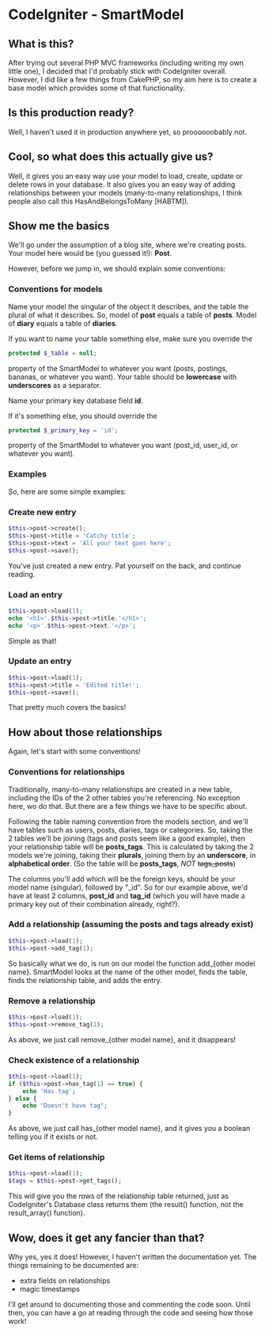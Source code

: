 # CodeIgniter - SmartModel

## What is this?

After trying out several PHP MVC frameworks (including writing my own little one), I decided that I'd probably stick with CodeIgniter overall. However, I did like a few things from CakePHP, so my aim here is to create a base model which provides some of that functionality.

## Is this production ready?

Well, I haven't used it in production anywhere yet, so proooooobably not.

## Cool, so what does this actually give us?

Well, it gives you an easy way use your model to load, create, update or delete rows in your database. It also gives you an easy way of adding relationships between your models (many-to-many relationships, I think people also call this HasAndBelongsToMany [HABTM]).

## Show me the basics

We'll go under the assumption of a blog site, where we're creating posts. Your model here would be (you guessed it!): __Post__.

However, before we jump in, we should explain some conventions:

### Conventions for models

Name your model the singular of the object it describes, and the table the plural of what it describes. So, model of __post__ equals a table of __posts__. Model of __diary__ equals a table of __diaries__.

If you want to name your table something else, make sure you override the

```php
protected $_table = null;
```

property of the SmartModel to whatever you want (posts, postings, bananas, or whatever you want). Your table should be __lowercase__ with __underscores__ as a separator.

Name your primary key database field __id__.

If it's something else, you should override the

```php
protected $_primary_key = 'id';
```

property of the SmartModel to whatever you want (post_id, user_id, or whatever you want).

### Examples

So, here are some simple examples:

### Create new entry

```php
$this->post->create();
$this->post->title = 'Catchy title';
$this->post->text = 'All your text goes here';
$this->post->save();
```

You've just created a new entry. Pat yourself on the back, and continue reading.

### Load an entry
```php
$this->post->load(1);
echo '<h1>'.$this->post->title.'</h1>';
echo '<p>'.$this->post->text.'</p>';
```

Simple as that!

### Update an entry

```php
$this->post->load(1);
$this->post->title = 'Edited title!';
$this->post->save();
```

That pretty much covers the basics!

## How about those relationships

Again, let's start with some conventions!

### Conventions for relationships

Traditionally, many-to-many relationships are created in a new table, including the IDs of the 2 other tables you're referencing. No exception here, wo do that. But there are a few things we have to be specific about.

Following the table naming convention from the models section, and we'll have tables such as users, posts, diaries, tags or categories. So, taking the 2 tables we'll be joining (tags and posts seem like a good example), then your relationship table will be __posts_tags__. This is calculated by taking the 2 models we're joining, taking their __plurals__, joining them by an __underscore__, in __alphabetical order__. (So the table will be __posts_tags__, _NOT_ ~~tags_posts~~)

The columns you'll add which will be the foreign keys, should be your model name (singular), followed by "_id". So for our example above, we'd have at least 2 columns, __post_id__ and __tag_id__ (which you will have made a primary key out of their combination already, right?).

### Add a relationship (assuming the posts and tags already exist)

```php
$this->post->load(1);
$this->post->add_tag(1);
```

So basically what we do, is run on our model the function add_{other model name}. SmartModel looks at the name of the other model, finds the table, finds the relationship table, and adds the entry.

### Remove a relationship

```php
$this->post->load(1);
$this->post->remove_tag(1);
```

As above, we just call remove_{other model name}, and it disappears!

### Check existence of a relationship

```php
$this->post->load(1);
if ($this->post->has_tag(1) == true) {
    echo 'Has tag';
} else {
    echo "Doesn't have tag";
}
```

As above, we just call has_{other model name}, and it gives you a boolean telling you if it exists or not.

### Get items of relationship

```php
$this->post->load(1);
$tags = $this->post->get_tags();
```

This will give you the rows of the relationship table returned, just as CodeIgniter's Database class returns them (the result() function, not the result_array() function).

## Wow, does it get any fancier than that?

Why yes, yes it does! However, I haven't written the documentation yet. The things remaining to be documented are:

* extra fields on relationships
* magic timestamps

I'll get around to documenting those and commenting the code soon. Until then, you can have a go at reading through the code and seeing how those work!